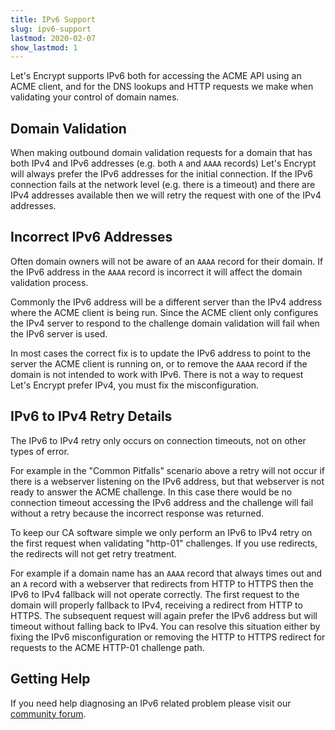 ```yaml
---
title: IPv6 Support
slug: ipv6-support
lastmod: 2020-02-07
show_lastmod: 1
---
```



Let's Encrypt supports IPv6 both for accessing the ACME API using an ACME
client, and for the DNS lookups and HTTP requests we make when validating your
control of domain names.

## Domain Validation

When making outbound domain validation requests for a domain that has both IPv4
and IPv6 addresses (e.g. both `A` and `AAAA` records) Let's Encrypt will always
prefer the IPv6 addresses for the initial connection. If the IPv6 connection
fails at the network level (e.g. there is a timeout) and there are IPv4
addresses available then we will retry the request with one of the IPv4
addresses.

## Incorrect IPv6 Addresses

Often domain owners will not be aware of an `AAAA` record for their domain. If
the IPv6 address in the `AAAA` record is incorrect it will affect the domain
validation process.

Commonly the IPv6 address will be a different server than the IPv4 address where
the ACME client is being run. Since the ACME client only configures the IPv4
server to respond to the challenge domain validation will fail when the IPv6
server is used.

In most cases the correct fix is to update the IPv6 address to point to the
server the ACME client is running on, or to remove the `AAAA` record if the
domain is not intended to work with IPv6. There is not a way to request Let's
Encrypt prefer IPv4, you must fix the misconfiguration.

## IPv6 to IPv4 Retry Details

The IPv6 to IPv4 retry only occurs on connection timeouts, not on other types of
error.

For example in the "Common Pitfalls" scenario above a retry will not occur if
there is a webserver listening on the IPv6 address, but that webserver is not
ready to answer the ACME challenge. In this case there would be no connection
timeout accessing the IPv6 address and the challenge will fail without a retry
because the incorrect response was returned.

To keep our CA software simple we only perform an IPv6 to IPv4 retry on the
first request when validating "http-01" challenges. If you use redirects, the
redirects will not get retry treatment.

For example if a domain name has an `AAAA` record that always times out and an
`A` record with a webserver that redirects from HTTP to HTTPS then the IPv6 to
IPv4 fallback will not operate correctly. The first request to the domain will
properly fallback to IPv4, receiving a redirect from HTTP to HTTPS. The
subsequent request will again prefer the IPv6 address but will timeout without
falling back to IPv4. You can resolve this situation either by fixing the IPv6
misconfiguration or removing the HTTP to HTTPS redirect for requests to the ACME
HTTP-01 challenge path.

## Getting Help

If you need help diagnosing an IPv6 related problem please visit our [community
forum](https://community.letsencrypt.org).
